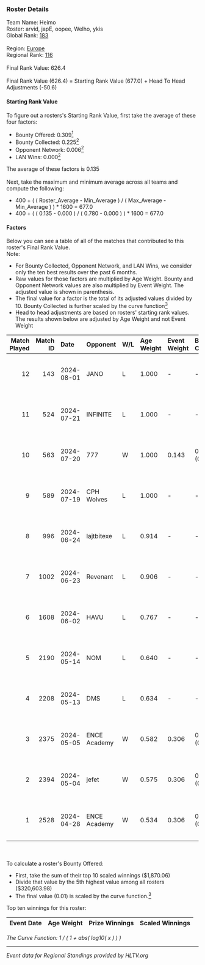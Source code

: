 ### Roster Details<br />
Team Name: Heimo<br />
Roster: arvid, japE, oopee, Welho, ykis<br />
Global Rank: [183](../standings_global.md)<br />
<br />
Region: [Europe]( ../standings_europe.md)<br />
Regional Rank: [116]( ../standings_europe.md)<br />
<br />
Final Rank Value:  626.4<br />
<br />
Final Rank Value (626.4) = Starting Rank Value (677.0) + Head To Head Adjustments (-50.6)<br />

#### Starting Rank Value<br />
To figure out a rosters's Starting Rank Value, first take the average of these four factors:<br />
- Bounty Offered: 0.309[<sup>1</sup>](#table2)
- Bounty Collected: 0.225[<sup>2</sup>](#table1)
- Opponent Network: 0.006[<sup>2</sup>](#table1)
- LAN Wins: 0.000[<sup>2</sup>](#table1)

The average of these factors is 0.135<br />
<br />
Next, take the maximum and minimum average across all teams and compute the following:<br />
- 400 + ( ( Roster_Average - Min_Average ) / ( Max_Average - Min_Average ) ) * 1600 = 677.0
- 400 + ( ( 0.135 - 0.000 ) / ( 0.780 - 0.000 ) ) * 1600 = 677.0


#### Factors<br />
Below you can see a table of all of the matches that contributed to this roster's Final Rank Value.<br />
Note:<br />

- For Bounty Collected, Opponent Network, and LAN Wins, we consider only the ten best results over the past 6 months.
- Raw values for those factors are multiplied by Age Weight. Bounty and Opponent Network values are also multiplied by Event Weight. The adjusted value is shown in parenthesis.
- The final value for a factor is the total of its adjusted values divided by 10. Bounty Collected is further scaled by the curve function[<sup>3</sup>](#curveFunction)
- Head to head adjustments are based on rosters' starting rank values. The results shown below are adjusted by Age Weight and not Event Weight
<span id="table1"></span><br />


| Match Played | Match ID | Date       | Opponent     | W/L | Age Weight | Event Weight | Bounty Collected | Opponent Network | LAN Wins  | H2H Adj. | Roster                             |
| -: | -: | :- | :- | :- | :- | :- | :- | :- | :- | -: | :- |
|           12 |      143 | 2024-08-01 | JANO         | L   | 1.000      | -            | -                | -                | -         |   -15.83 | arvid, japE, oopee, Welho, ykis    |
|           11 |      524 | 2024-07-21 | INFINITE     | L   | 1.000      | -            | -                | -                | -         |   -17.89 | arvid, japE, oopee, Welho, ykis    |
|           10 |      563 | 2024-07-20 | 777          | W   | 1.000      | 0.143        | 0.015 (0.002)    | 0.177 (0.025)    | 0 (0.000) |    16.85 | arvid, japE, oopee, Welho, ykis    |
|            9 |      589 | 2024-07-19 | CPH Wolves   | L   | 1.000      | -            | -                | -                | -         |    -7.58 | arvid, japE, oopee, Welho, ykis    |
|            8 |      996 | 2024-06-24 | lajtbitexe   | L   | 0.914      | -            | -                | -                | -         |   -12.44 | arvid, oopee, Sm1llee, Welho, ykis |
|            7 |     1002 | 2024-06-23 | Revenant     | L   | 0.906      | -            | -                | -                | -         |    -8.67 | arvid, oopee, Sm1llee, Welho, ykis |
|            6 |     1608 | 2024-06-02 | HAVU         | L   | 0.767      | -            | -                | -                | -         |   -11.29 | arvid, japE, oopee, Welho, ykis    |
|            5 |     2190 | 2024-05-14 | NOM          | L   | 0.640      | -            | -                | -                | -         |   -13.88 | arvid, japE, oopee, Welho, ykis    |
|            4 |     2208 | 2024-05-13 | DMS          | L   | 0.634      | -            | -                | -                | -         |    -4.92 | arvid, japE, oopee, Welho, ykis    |
|            3 |     2375 | 2024-05-05 | ENCE Academy | W   | 0.582      | 0.306        | 0.003 (0.001)    | 0.107 (0.019)    | 0 (0.000) |    10.23 | arvid, japE, oopee, Welho, ykis    |
|            2 |     2394 | 2024-05-04 | jefet        | W   | 0.575      | 0.306        | 0.001 (0.000)    | 0.021 (0.004)    | 0 (0.000) |     5.33 | arvid, japE, oopee, Welho, ykis    |
|            1 |     2528 | 2024-04-28 | ENCE Academy | W   | 0.534      | 0.306        | 0.004 (0.001)    | 0.079 (0.013)    | 0 (0.000) |     9.50 | arvid, japE, oopee, Welho, ykis    |

<br />
<span id="table2"></span><br />
To calculate a roster's Bounty Offered:<br />

- First, take the sum of their top 10 scaled winnings ($1,870.06)
- Divide that value by the 5th highest value among all rosters ($320,603.98)
- The final value (0.01) is scaled by the curve function.[<sup>3</sup>](#curveFunction)

Top ten winnings for this roster:<br />

| Event Date | Age Weight | Prize Winnings | Scaled Winnings |
| :- | -: | :- | :- |


<span id="curveFunction"></span>_The Curve Function: 1 / ( 1 + abs( log10( x ) ) )_<br />

---
_Event data for Regional Standings provided by HLTV.org_<br />
